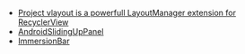 - [Project vlayout is a powerfull LayoutManager extension for RecyclerView](https://github.com/alibaba/vlayout)
- [AndroidSlidingUpPanel](https://github.com/umano/AndroidSlidingUpPanel.git)
- [ImmersionBar](https://github.com/gyf-dev/ImmersionBar.git)
